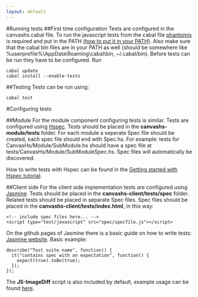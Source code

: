 ```yaml
---
layout: default
---
```

#Running tests
##First time configuration
Tests are configured in the canvashs.cabal file. To run the javascript tests from the cabal file [phantomjs](http://phantomjs.org/) is required and put in the PATH [(how to put it in your PATH)](http://stackoverflow.com/a/6448469/359582). Also make sure that the cabal bin files are in your PATH as well (should be somewhere like %userprofile%\AppData\Roaming\cabal\bin, ~/.cabal/bin). Before tests can be run they have to be configured. Run 

    cabal update
    cabal install --enable-tests

##Testing
Tests can be run using:

    cabal test

#Configuring tests

##Module
For the module component configuring tests is similar. Tests are configured using [Hspec](http://hspec.github.io/). Tests should be placed in the **canvashs-module/tests** folder. For each module a seperate Spec file should be created, each spec file should end with Spec.hs. For example: tests for CanvasHs/Module/SubModule.hs should have a spec file at tests/CanvasHs/Module/SubModuleSpec.hs. Spec files will automatically be discovered.

How to write tests with Hspec can be found in the [Getting started with Hspec tutorial](http://hspec.github.io/getting-started.html).  


##Client side
For the client side implementation tests are configured using [Jasmine](http://pivotal.github.io/jasmine/). Tests should be placed in the **canvashs-client/tests/spec** folder. Related tests should be placed in separate Spec files. Spec files should be placed in the **canvashs-client/tests/index.html**, in this way:

	<!-- include spec files here... -->
	<script type="text/javascript" src="spec/specfile.js"></script>

On the github pages of Jasmine there is a basic guide on how to write tests: [Jasmine website](http://pivotal.github.io/jasmine/). Basic example:

    describe("Test suite name", function() {
      it("contains spec with an expectation", function() {
        expect(true).toBe(true);
      });
    });

The **JS-ImageDiff** script is also included by default, example usage can be found [here](http://humblesoftware.github.io/js-imagediff/test.html).